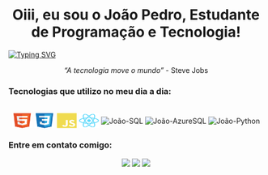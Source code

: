 <h1 align="center">Oiii, eu sou o João Pedro, Estudante de Programação e Tecnologia!</h1>

[![Typing SVG](https://readme-typing-svg.demolab.com?font=Fira+Code&weight=300&pause=1000&color=58C8F7&width=435&lines=Estudante+de+Desenvolvimento+Fullstack;+Apaixonado+por+Tecnologia)](https://git.io/typing-svg)
<p align="center">
  <em>“A tecnologia move o mundo”</em> - Steve Jobs
</p>



### Tecnologias que utilizo no meu dia a dia:

<div align="center" style="display: inline_block"><br/>
  <img align="center" alt="João-HTML" height="30" width="40" src="https://raw.githubusercontent.com/devicons/devicon/master/icons/html5/html5-original.svg">
  <img align="center" alt="João-CSS" height="30" width="40" src="https://raw.githubusercontent.com/devicons/devicon/master/icons/css3/css3-original.svg">
   <img align="center" alt="João-JS" height="30" width="40" src="https://raw.githubusercontent.com/devicons/devicon/master/icons/javascript/javascript-plain.svg">
  <img align="center" alt="João-React" height="30" width="40" src="https://raw.githubusercontent.com/devicons/devicon/master/icons/react/react-original.svg">
  <img align="center" alt="João-SQL" height="30" width="40" src="https://cdn.jsdelivr.net/gh/devicons/devicon/icons/postgresql/postgresql-original.svg"/>
  <img align="center" alt="João-AzureSQL" height="30" width="40" src="https://cdn.jsdelivr.net/gh/devicons/devicon@latest/icons/azuresqldatabase/azuresqldatabase-original.svg"/>
  <img align="center" alt="João-Python" height="30" width="40" src="https://cdn.jsdelivr.net/gh/devicons/devicon/icons/python/python-original.svg"/>
</div>



### Entre em contato comigo:

<div align="center">
  <a href="https://www.instagram.com/srx_joao/" target="_blank"><img src="https://img.shields.io/badge/-Instagram-%23E4405F?style=for-the-badge&logo=instagram&logoColor=white" target="_blank"></a>
  <a href="mailto:srxjoao1@gmail.com"><img src="https://img.shields.io/badge/-Gmail-%23333?style=for-the-badge&logo=gmail&logoColor=white" target="_blank"></a>
  <a href="https://www.linkedin.com/in/srxjoao1/" target="_blank"><img src="https://img.shields.io/badge/-LinkedIn-%230077B5?style=for-the-badge&logo=linkedin&logoColor=white" target="_blank"></a>
</div>
